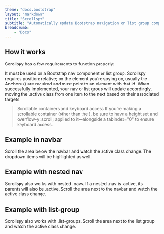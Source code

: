 ```yaml
---
theme: "docs.bootstrap"
layout: "markdown"
title: "Scrollspy"
subtitle: "Automatically update Bootstrap navigation or list group components based on scroll position to indicate which link is currently active in the viewport."
breadcrumb:
    - "Docs"
---
```


## How it works
Scrollspy has a few requirements to function properly:

It must be used on a Bootstrap nav component or list group.
Scrollspy requires position: relative; on the element you’re spying on, usually the <body>.
Anchors (<a>) are required and must point to an element with that id.
When successfully implemented, your nav or list group will update accordingly, moving the .active class from one item to the next based on their associated targets.

> Scrollable containers and keyboard access
If you’re making a scrollable container (other than the <body>), be sure to have a height set and overflow-y: scroll; applied to it—alongside a tabindex="0" to ensure keyboard access.

## Example in navbar
Scroll the area below the navbar and watch the active class change. The dropdown items will be highlighted as well.

## Example with nested nav
Scrollspy also works with nested .navs. If a nested .nav is .active, its parents will also be .active. Scroll the area next to the navbar and watch the active class change.

## Example with list-group
Scrollspy also works with .list-groups. Scroll the area next to the list group and watch the active class change.

